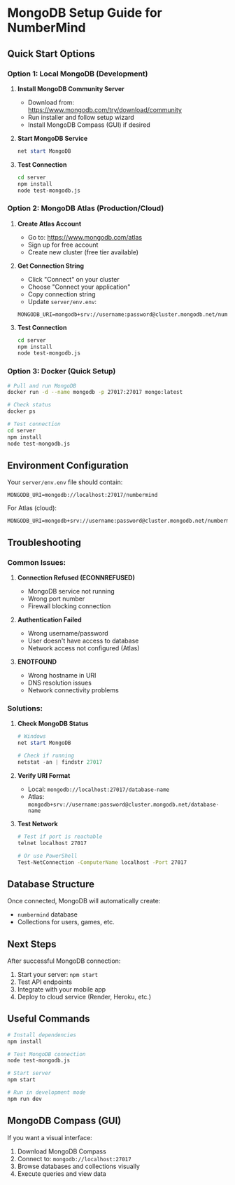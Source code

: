 # MongoDB Setup Guide for NumberMind

## Quick Start Options

### Option 1: Local MongoDB (Development)
1. **Install MongoDB Community Server**
   - Download from: https://www.mongodb.com/try/download/community
   - Run installer and follow setup wizard
   - Install MongoDB Compass (GUI) if desired

2. **Start MongoDB Service**
   ```powershell
   net start MongoDB
   ```

3. **Test Connection**
   ```bash
   cd server
   npm install
   node test-mongodb.js
   ```

### Option 2: MongoDB Atlas (Production/Cloud)
1. **Create Atlas Account**
   - Go to: https://www.mongodb.com/atlas
   - Sign up for free account
   - Create new cluster (free tier available)

2. **Get Connection String**
   - Click "Connect" on your cluster
   - Choose "Connect your application"
   - Copy connection string
   - Update `server/env.env`:
   ```
   MONGODB_URI=mongodb+srv://username:password@cluster.mongodb.net/numbermind
   ```

3. **Test Connection**
   ```bash
   cd server
   npm install
   node test-mongodb.js
   ```

### Option 3: Docker (Quick Setup)
```bash
# Pull and run MongoDB
docker run -d --name mongodb -p 27017:27017 mongo:latest

# Check status
docker ps

# Test connection
cd server
npm install
node test-mongodb.js
```

## Environment Configuration

Your `server/env.env` file should contain:
```env
MONGODB_URI=mongodb://localhost:27017/numbermind
```

For Atlas (cloud):
```env
MONGODB_URI=mongodb+srv://username:password@cluster.mongodb.net/numbermind
```

## Troubleshooting

### Common Issues:

1. **Connection Refused (ECONNREFUSED)**
   - MongoDB service not running
   - Wrong port number
   - Firewall blocking connection

2. **Authentication Failed**
   - Wrong username/password
   - User doesn't have access to database
   - Network access not configured (Atlas)

3. **ENOTFOUND**
   - Wrong hostname in URI
   - DNS resolution issues
   - Network connectivity problems

### Solutions:

1. **Check MongoDB Status**
   ```powershell
   # Windows
   net start MongoDB
   
   # Check if running
   netstat -an | findstr 27017
   ```

2. **Verify URI Format**
   - Local: `mongodb://localhost:27017/database-name`
   - Atlas: `mongodb+srv://username:password@cluster.mongodb.net/database-name`

3. **Test Network**
   ```bash
   # Test if port is reachable
   telnet localhost 27017
   
   # Or use PowerShell
   Test-NetConnection -ComputerName localhost -Port 27017
   ```

## Database Structure

Once connected, MongoDB will automatically create:
- `numbermind` database
- Collections for users, games, etc.

## Next Steps

After successful MongoDB connection:
1. Start your server: `npm start`
2. Test API endpoints
3. Integrate with your mobile app
4. Deploy to cloud service (Render, Heroku, etc.)

## Useful Commands

```bash
# Install dependencies
npm install

# Test MongoDB connection
node test-mongodb.js

# Start server
npm start

# Run in development mode
npm run dev
```

## MongoDB Compass (GUI)

If you want a visual interface:
1. Download MongoDB Compass
2. Connect to: `mongodb://localhost:27017`
3. Browse databases and collections visually
4. Execute queries and view data
